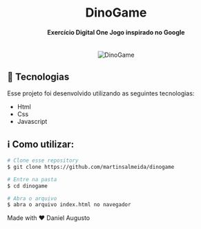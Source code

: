 <h1 align="center">
    DinoGame
</h1>

<h4 align="center">
  Exercício Digital One Jogo inspirado no Google
  <br>
  <br>
</h4>


<p align="center">
  <img alt="DinoGame" src="https://user-images.githubusercontent.com/42298239/101788901-66b22100-3adf-11eb-8b31-d4d1812d9c2f.png" />
</p>


## :rocket: Tecnologias
Esse projeto foi desenvolvido utilizando as seguintes tecnologias:

-  Html
-  Css
-  Javascript


## :information_source: Como utilizar:

```bash
# Clone esse repository
$ git clone https://github.com/martinsalmeida/dinogame

# Entre na pasta
$ cd dinogame

# Abra o arquivo 
$ abra o arquivo index.html no navegador
```

Made with ♥ Daniel Augusto 
